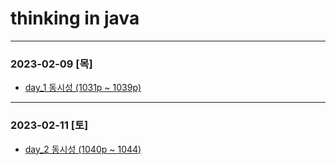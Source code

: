 # thinking in java
* * *

### 2023-02-09 [목]
- [day_1 동시성 (1031p ~ 1039p)](https://github.com/xxx-sj/Today_I_Learned/blob/master/java/books/thinking_in_java/day_1/ch21.%EB%8F%99%EC%8B%9C%EC%84%B1.md)
* * *
### 2023-02-11 [토]
- [day_2 동시성 (1040p ~ 1044)]()
